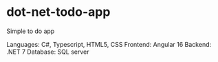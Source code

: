 # dot-net-todo-app
Simple to do app

Languages: C#, Typescript, HTML5, CSS
Frontend: Angular 16
Backend: .NET 7
Database: SQL server

